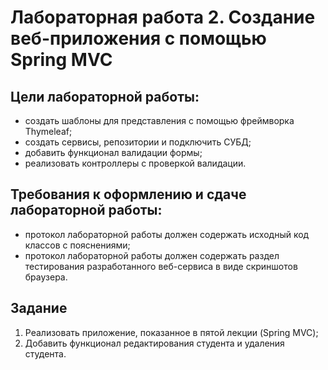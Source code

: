 # Лабораторная работа 2. Создание веб-приложения с помощью Spring MVC

## Цели лабораторной работы:

 - создать шаблоны для представления с помощью фреймворка Thymeleaf;
 - создать сервисы, репозитории и подключить СУБД;
 - добавить функционал валидации формы;
 - реализовать контроллеры с проверкой валидации.

## Требования к оформлению и сдаче лабораторной работы:

- протокол лабораторной работы должен содержать исходный код классов с пояснениями;
- протокол лабораторной работы должен содержать раздел тестирования разработанного веб-сервиса в виде скриншотов браузера.

## Задание

1. Реализовать приложение, показанное в пятой лекции (Spring MVC);
2. Добавить функционал редактирования студента и удаления студента.
